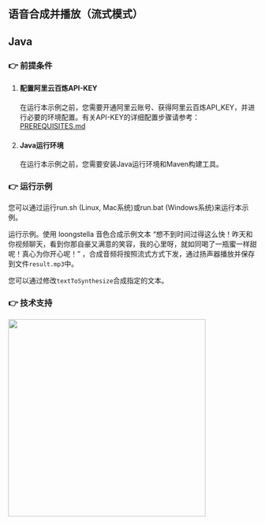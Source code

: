[comment]: # (title and brief introduction of the sample)
## 语音合成并播放（流式模式）
## Java

[comment]: # (prerequisites)
### :point_right: 前提条件

1. #### 配置阿里云百炼API-KEY

    在运行本示例之前，您需要开通阿里云账号、获得阿里云百炼API_KEY，并进行必要的环境配置。有关API-KEY的详细配置步骤请参考：[PREREQUISITES.md](../../../../PREREQUISITES.md)

2. #### Java运行环境

   在运行本示例之前，您需要安装Java运行环境和Maven构建工具。


[comment]: # (how to run the sample and expected results)
### :point_right: 运行示例

您可以通过运行run.sh (Linux, Mac系统)或run.bat (Windows系统)来运行本示例。

运行示例。使用 loongstella 音色合成示例文本 “想不到时间过得这么快！昨天和你视频聊天，看到你那自豪又满意的笑容，我的心里呀，就如同喝了一瓶蜜一样甜呢！真心为你开心呢！” ，合成音频将按照流式方式下发，通过扬声器播放并保存到文件`result.mp3`中。

您可以通过修改`textToSynthesize`合成指定的文本。

[comment]: # (technical support of the sample)
### :point_right: 技术支持
<img src="https://dashscope.oss-cn-beijing.aliyuncs.com/samples/audio/group.png" width="400"/>

